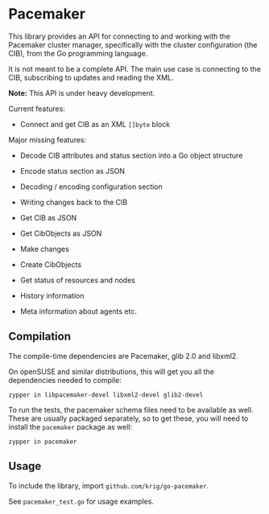 # Pacemaker

This library provides an API for connecting to and working with the
Pacemaker cluster manager, specifically with the cluster configuration
(the CIB), from the Go programming language.

It is not meant to be a complete API. The main use case is connecting
to the CIB, subscribing to updates and reading the XML.

**Note:** This API is under heavy development.

Current features:

* Connect and get CIB as an XML `[]byte` block

Major missing features:

* Decode CIB attributes and status section into a Go object structure
* Encode status section as JSON
* Decoding / encoding configuration section
* Writing changes back to the CIB


* Get CIB as JSON
* Get CibObjects as JSON
* Make changes
* Create CibObjects
* Get status of resources and nodes
* History information
* Meta information about agents etc.

## Compilation

The compile-time dependencies are Pacemaker, glib 2.0 and libxml2.

On openSUSE and similar distributions, this will get you all the
dependencies needed to compile:

    zypper in libpacemaker-devel libxml2-devel glib2-devel

To run the tests, the pacemaker schema files need to be available as
well. These are usually packaged separately, so to get these, you will
need to install the `pacemaker` package as well:

    zypper in pacemaker

## Usage

To include the library, import `github.com/krig/go-pacemaker`.

See `pacemaker_test.go` for usage examples.
